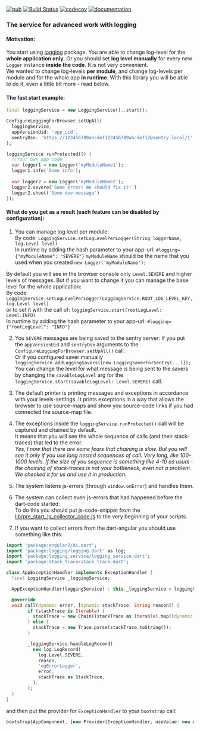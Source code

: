 [![pub](https://img.shields.io/pub/v/logging_service.svg)](https://pub.dartlang.org/packages/logging_service)
[![Build Status](https://travis-ci.org/wrike/logging_service.svg?branch=master)](https://travis-ci.org/wrike/logging_service)
[![codecov](https://codecov.io/gh/wrike/logging_service/branch/master/graph/badge.svg)](https://codecov.io/gh/wrike/logging_service)
[![documentation](https://img.shields.io/badge/Documentation-logging_service-blue.svg)](https://www.dartdocs.org/documentation/logging_service/latest)

### The service for advanced work with logging

#### Motivation:
You start using [logging](https://pub.dartlang.org/packages/logging) package. 
You are able to change log-level for the **whole application only**.
Or you should set **log level manually** for every new `Logger` instance **inside the code**.
It is not very convenient.  
We wanted to change log-levels **per module**, and change log-levels per module and for the whole app **in runtime**.
With this library you will be able to do it, even a little bit more - read below.

#### The fast start example:

```dart
final loggingService = new LoggingService()..start();

ConfigureLoggingForBrowser.setUpAll(
  loggingService,
  appVersionUid: 'app_uid', 
  sentryDsn: 'https://123456789abcdef123456789abcdef12@sentry.local/1'
);

loggingService.runProtected(() {
  //Your own app code
  var logger1 = new Logger('myModuleName1');
  logger1.info('Some info');
  
  var logger2 = new Logger('myModuleName2');
  logger2.severe('Some error! We should fix it!')
  logger2.shout('Some dev-message')
});
```

#### What do you get as a result (each feature can be disabled by configuration):

1. You can manage log level per module:  
By code: `LoggingService.setLogLevelPerLogger(String loggerName, log.Level level)`  
In runtime by adding the hash parameter to your app-url: `#logging={"myModuleName": "SEVERE"}`
`myModuleName` should be the name that you used when you created `new Logger('myModuleName');`  

By default you will see in the browser console only `Level.SEVERE` and higher levels of messages.
But if you want to change it you can manage the base level for the whole application:  
By code: `LoggingService.setLogLevelPerLogger(LoggingService.ROOT_LOG_LEVEL_KEY, log.Level level)`    
or to set it with the call of: `loggingService.start(rootLogLevel: Level.INFO)`  
In runtime by adding the hash parameter to your app-url: `#logging={"rootLogLevel": "INFO"}`  

2. You `SEVERE` messages are being saved to the sentry server:
If you put the `appVersionUid` and `sentryDsn` arguments to the `ConfigureLoggingForBrowser.setUpAll()` call.  
Or if you configured saver manually `loggingService.addLoggingSavers([new LoggingSaverForSentry(...)]);`  
You can change the level for what message is being sent to the savers by changing the `savableLogLevel` arg for the 
`loggingService.start(savableLogLevel: Level.SEVERE)` call.

3. The default printer is printing messages and exceptions in accordance with your levels-settings. 
It prints exceptions in a way that allows the browser to use source-maps and 
show you source-code links if you had connected the source-map file.  

4. The exceptions inside the `loggingService.runProtected()` call will be captured and chained by default.  
It means that you will see the whole sequence of calls (and their stack-traces) that led to the error.  
_Yes, I now that there are some fears that chaining is slow. 
But you will see it only if you use long nested sequences of call. Very long, like 100-1000 levels. 
If the size of you sequence is something like 4-10 as usual - 
the chaining of stack-traces is not your bottleneck, even not a problem. We checked it for us and use it in production._ 

5. The system listens js-errors (through `window.onError`) and handles them.

6. The system can collect even js-errors that had happened before the dart-code started:  
To do this you should put js-code-snippet from the [lib/pre_start_js_collector_code.js](lib/pre_start_js_collector_code.js) 
to the very beginning of your scripts. 

7. If you want to collect errors from the dart-angular you should use something like this:

```dart
import 'package:angular2/di.dart';
import 'package:logging/logging.dart' as log;
import 'package:logging_service/logging_service.dart';
import 'package:stack_trace/stack_trace.dart';

class AppExceptionHandler implements ExceptionHandler {
  final LoggingService _loggingService;

  AppExceptionHandler(loggingService) : this._loggingService = loggingService;

  @override
  void call(dynamic error, [dynamic stackTrace, String reason]) {
        if (stackTrace is Iterable) {
          stackTrace = new Chain((stackTrace as Iterable).map((dynamic trace) => new Trace.parse(trace.toString())));
        } else {
          stackTrace = new Trace.parse(stackTrace.toString());
        }

        _loggingService.handleLogRecord(
          new log.LogRecord(
            log.Level.SEVERE,
            reason,
            'ngErrorLogger',
            error,
            stackTrace as StackTrace,
          ),
        );
  }
}
```

and then put the provider for `ExceptionHandler` to your `bootstrap` call:
 
```dart
bootstrap(AppComponent, [new Provider(ExceptionHandler, useValue: new AppExceptionHandler(loggingService))]);
```
